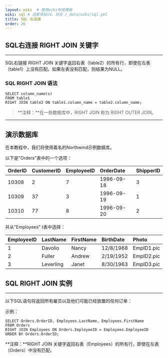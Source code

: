```yaml
---
layout: wiki  # 使用wiki布局模板
wiki: sql # 这是项目id，对应 /_data/wiki/sql.yml
title: SQL 右连接
order: 26
---
```


## SQL右连接 RIGHT JOIN 关键字

------

SQL右链接 RIGHT JOIN 关键字返回右表（table2）的所有行，即使在左表（table1）上没有匹配。如果左表没有匹配，则结果为NULL。

### SQL RIGHT JOIN 语法

```
SELECT column_name(s)
FROM table1
RIGHT JOIN table2 ON table1.column_name = table2.column_name;
```

> **注释：**在一些数据库中，RIGHT JOIN 称为 RIGHT OUTER JOIN。

------

## 演示数据库

在本教程中，我们将使用着名的Northwind示例数据库。

以下是"Orders"表中的一个选项：

| OrderID | CustomerID | EmployeeID | OrderDate  | ShipperID |
| :------ | :--------- | :--------- | :--------- | :-------- |
| 10308   | 2          | 7          | 1996-09-18 | 3         |
| 10309   | 37         | 3          | 1996-09-19 | 1         |
| 10310   | 77         | 8          | 1996-09-20 | 2         |

并从"Employees" t表中选择：

| EmployeeID | LastName  | FirstName | BirthDate | Photo      |
| :--------- | :-------- | :-------- | :-------- | :--------- |
| 1          | Davolio   | Nancy     | 12/8/1968 | EmpID1.pic |
| 2          | Fuller    | Andrew    | 2/19/1952 | EmpID2.pic |
| 3          | Leverling | Janet     | 8/30/1963 | EmpID3.pic |

## SQL RIGHT JOIN 实例

------

以下SQL语句将返回所有雇员以及他们可能已经放置的任何订单：

示例：

```
SELECT Orders.OrderID, Employees.LastName, Employees.FirstName
FROM Orders
RIGHT JOIN Employees ON Orders.EmployeeID = Employees.EmployeeID
ORDER BY Orders.OrderID;
```

**注释：**RIGHT JOIN 关键字返回右表（Employees）的所有行，即使在左表（Orders）中没有匹配。
